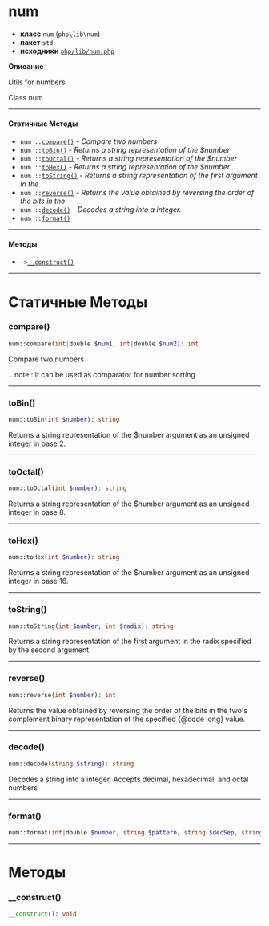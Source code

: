 # num

- **класс** `num` (`php\lib\num`)
- **пакет** `std`
- **исходники** [`php/lib/num.php`](./src/main/resources/JPHP-INF/sdk/php/lib/num.php)

**Описание**

Utils for numbers

Class num

---

#### Статичные Методы

- `num ::`[`compare()`](#method-compare) - _Compare two numbers_
- `num ::`[`toBin()`](#method-tobin) - _Returns a string representation of the $number_
- `num ::`[`toOctal()`](#method-tooctal) - _Returns a string representation of the $number_
- `num ::`[`toHex()`](#method-tohex) - _Returns a string representation of the $number_
- `num ::`[`toString()`](#method-tostring) - _Returns a string representation of the first argument in the_
- `num ::`[`reverse()`](#method-reverse) - _Returns the value obtained by reversing the order of the bits in the_
- `num ::`[`decode()`](#method-decode) - _Decodes a string into a integer._
- `num ::`[`format()`](#method-format)

---

#### Методы

- `->`[`__construct()`](#method-__construct)

---
# Статичные Методы

<a name="method-compare"></a>

### compare()
```php
num::compare(int|double $num1, int|double $num2): int
```
Compare two numbers

.. note:: it can be used as comparator for number sorting

---

<a name="method-tobin"></a>

### toBin()
```php
num::toBin(int $number): string
```
Returns a string representation of the $number
argument as an unsigned integer in base 2.

---

<a name="method-tooctal"></a>

### toOctal()
```php
num::toOctal(int $number): string
```
Returns a string representation of the $number
argument as an unsigned integer in base 8.

---

<a name="method-tohex"></a>

### toHex()
```php
num::toHex(int $number): string
```
Returns a string representation of the $number
argument as an unsigned integer in base 16.

---

<a name="method-tostring"></a>

### toString()
```php
num::toString(int $number, int $radix): string
```
Returns a string representation of the first argument in the
radix specified by the second argument.

---

<a name="method-reverse"></a>

### reverse()
```php
num::reverse(int $number): int
```
Returns the value obtained by reversing the order of the bits in the
two's complement binary representation of the specified {@code long}
value.

---

<a name="method-decode"></a>

### decode()
```php
num::decode(string $string): string
```
Decodes a string into a integer.
Accepts decimal, hexadecimal, and octal numbers

---

<a name="method-format"></a>

### format()
```php
num::format(int|double $number, string $pattern, string $decSep, string $groupSep): string
```

---
# Методы

<a name="method-__construct"></a>

### __construct()
```php
__construct(): void
```